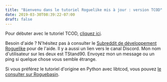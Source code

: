 ```yaml
---
title: "Bienvenu dans le tutoriel Roguelike mis à jour : version TCOD"
date: 2019-03-30T08:39:22-07:00
draft: false
---
```


Pour débuter avec le tutoriel TCOD, [cliquez ici](/tutorials/tcod/).

Besoin d'aide ? N'hésitez pas à consulter le
[Subreddit de développement Roguelike](https://www.reddit.com/r/roguelikedev)
pour de l'aide. Il y a aussi un lien vers le canal Discord. Mon nom d'utilisateur sur les deux est
TStand90. Envoyez mon un message ou un ping si quelque chose vous semble étrange.

Si vous préférez le tutoriel d'origine en Python avec libtcod, vous pouvez
[le consulter sur Roguebasin](http://www.roguebasin.com/index.php?title=Complete_Roguelike_Tutorial,_using_python%2Blibtcod).
